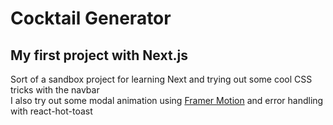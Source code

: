 # Cocktail Generator


## My first project with Next.js

Sort of a sandbox project for learning Next and trying out some cool CSS tricks with the navbar <br>
I also try out some modal animation using [Framer Motion](https://www.framer.com/motion/) and error handling with react-hot-toast
